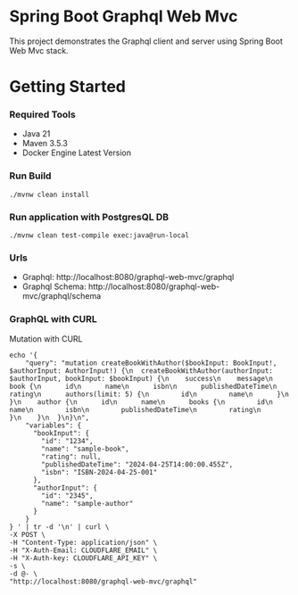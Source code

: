 # Spring Boot Graphql Web Mvc
This project demonstrates the Graphql client and server using Spring Boot Web Mvc stack.

# Getting Started

### Required Tools

* Java 21
* Maven 3.5.3
* Docker Engine Latest Version

### Run Build

    ./mvnw clean install

### Run application with PostgresQL DB

    ./mvnw clean test-compile exec:java@run-local

### Urls

* Graphql: http://localhost:8080/graphql-web-mvc/graphql
* Graphql Schema: http://localhost:8080/graphql-web-mvc/graphql/schema

### GraphQL with CURL

Mutation with CURL

    echo '{
        "query": "mutation createBookWithAuthor($bookInput: BookInput!, $authorInput: AuthorInput!) {\n  createBookWithAuthor(authorInput: $authorInput, bookInput: $bookInput) {\n    success\n    message\n    book {\n      id\n      name\n      isbn\n      publishedDateTime\n      rating\n      authors(limit: 5) {\n        id\n        name\n      }\n    }\n    author {\n      id\n      name\n      books {\n        id\n        name\n        isbn\n        publishedDateTime\n        rating\n      }\n    }\n  }\n}\n",
        "variables": {
          "bookInput": {
            "id": "1234",
            "name": "sample-book",
            "rating": null,
            "publishedDateTime": "2024-04-25T14:00:00.455Z",
            "isbn": "ISBN-2024-04-25-001"
          },
          "authorInput": {
            "id": "2345",
            "name": "sample-author"
          }
        }
    } ' | tr -d '\n' | curl \
    -X POST \
    -H "Content-Type: application/json" \
    -H "X-Auth-Email: CLOUDFLARE_EMAIL" \
    -H "X-Auth-key: CLOUDFLARE_API_KEY" \
    -s \
    -d @- \
    "http://localhost:8080/graphql-web-mvc/graphql"

    